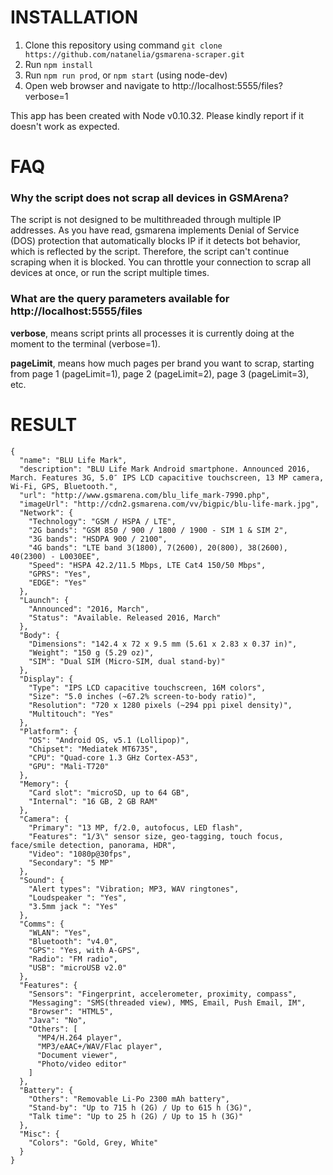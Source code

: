 # INSTALLATION
1. Clone this repository using command `git clone https://github.com/natanelia/gsmarena-scraper.git`
2. Run `npm install`
3. Run `npm run prod`, or `npm start` (using node-dev)
4. Open web browser and navigate to http://localhost:5555/files?verbose=1

This app has been created with Node v0.10.32.
Please kindly report if it doesn't work as expected.

# FAQ
### Why the script does not scrap all devices in GSMArena?
The script is not designed to be multithreaded through multiple IP addresses. As you have read, gsmarena implements Denial of Service (DOS) protection that automatically blocks IP if it detects bot behavior, which is reflected by the script. Therefore, the script can't continue scraping when it is blocked. You can throttle your connection to scrap all devices at once, or run the script multiple times.

### What are the query parameters available for http://localhost:5555/files
**verbose**, means script prints all processes it is currently doing at the moment to the terminal (verbose=1).

**pageLimit**, means how much pages per brand you want to scrap, starting from page 1 (pageLimit=1), page 2 (pageLimit=2), page 3 (pageLimit=3), etc.

# RESULT
```#!json
{
  "name": "BLU Life Mark",
  "description": "BLU Life Mark Android smartphone. Announced 2016, March. Features 3G, 5.0″ IPS LCD capacitive touchscreen, 13 MP camera, Wi-Fi, GPS, Bluetooth.",
  "url": "http://www.gsmarena.com/blu_life_mark-7990.php",
  "imageUrl": "http://cdn2.gsmarena.com/vv/bigpic/blu-life-mark.jpg",
  "Network": {
    "Technology": "GSM / HSPA / LTE",
    "2G bands": "GSM 850 / 900 / 1800 / 1900 - SIM 1 & SIM 2",
    "3G bands": "HSDPA 900 / 2100",
    "4G bands": "LTE band 3(1800), 7(2600), 20(800), 38(2600), 40(2300) - L0030EE",
    "Speed": "HSPA 42.2/11.5 Mbps, LTE Cat4 150/50 Mbps",
    "GPRS": "Yes",
    "EDGE": "Yes"
  },
  "Launch": {
    "Announced": "2016, March",
    "Status": "Available. Released 2016, March"
  },
  "Body": {
    "Dimensions": "142.4 x 72 x 9.5 mm (5.61 x 2.83 x 0.37 in)",
    "Weight": "150 g (5.29 oz)",
    "SIM": "Dual SIM (Micro-SIM, dual stand-by)"
  },
  "Display": {
    "Type": "IPS LCD capacitive touchscreen, 16M colors",
    "Size": "5.0 inches (~67.2% screen-to-body ratio)",
    "Resolution": "720 x 1280 pixels (~294 ppi pixel density)",
    "Multitouch": "Yes"
  },
  "Platform": {
    "OS": "Android OS, v5.1 (Lollipop)",
    "Chipset": "Mediatek MT6735",
    "CPU": "Quad-core 1.3 GHz Cortex-A53",
    "GPU": "Mali-T720"
  },
  "Memory": {
    "Card slot": "microSD, up to 64 GB",
    "Internal": "16 GB, 2 GB RAM"
  },
  "Camera": {
    "Primary": "13 MP, f/2.0, autofocus, LED flash",
    "Features": "1/3\" sensor size, geo-tagging, touch focus, face/smile detection, panorama, HDR",
    "Video": "1080p@30fps",
    "Secondary": "5 MP"
  },
  "Sound": {
    "Alert types": "Vibration; MP3, WAV ringtones",
    "Loudspeaker ": "Yes",
    "3.5mm jack ": "Yes"
  },
  "Comms": {
    "WLAN": "Yes",
    "Bluetooth": "v4.0",
    "GPS": "Yes, with A-GPS",
    "Radio": "FM radio",
    "USB": "microUSB v2.0"
  },
  "Features": {
    "Sensors": "Fingerprint, accelerometer, proximity, compass",
    "Messaging": "SMS(threaded view), MMS, Email, Push Email, IM",
    "Browser": "HTML5",
    "Java": "No",
    "Others": [
      "MP4/H.264 player",
      "MP3/eAAC+/WAV/Flac player",
      "Document viewer",
      "Photo/video editor"
    ]
  },
  "Battery": {
    "Others": "Removable Li-Po 2300 mAh battery",
    "Stand-by": "Up to 715 h (2G) / Up to 615 h (3G)",
    "Talk time": "Up to 25 h (2G) / Up to 15 h (3G)"
  },
  "Misc": {
    "Colors": "Gold, Grey, White"
  }
}
```
